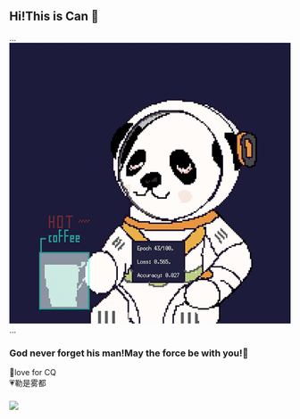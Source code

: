 ## Hi!This is Can 👋
<!--
**VanCoghChan/VanCoghChan** is a ✨ _special_ ✨ repository because its `README.md` (this file) appears on your GitHub profile.

Here are some ideas to get you started:

- 🔭 I’m currently working on ...
- 🌱 I’m currently learning ...
- 👯 I’m looking to collaborate on ...
- 🤔 I’m looking for help with ...
- 💬 Ask me about ...
- 📫 How to reach me: ...
- 😄 Pronouns: ...
- ⚡ Fun fact: ...
-->
...
![img](https://github.com/VanCoghChan/VanCoghChan/blob/main/resources/IMG_2619.GIF)
...
### God never forget his man!May the force be with you!🌌 
💌love for CQ <br />
💗勒是雾都 
<br />
### ![](https://komarev.com/ghpvc/?username=VanCoghChan&style=flat-square&color=ff69b4)
